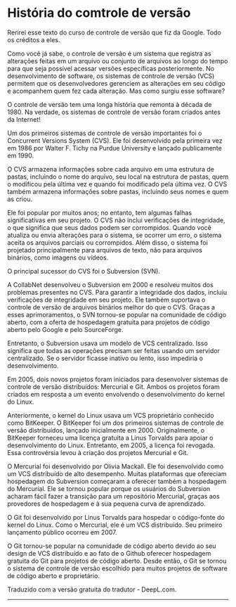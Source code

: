 # História do comtrole de versão

Rerirei esse texto do curso de controle de versão que fiz da Google. Todo os créditos a eles.

Como você já sabe, o controle de versão é um sistema que registra as alterações feitas em um arquivo ou conjunto de arquivos ao longo do tempo para que seja possível acessar versões específicas posteriormente. No desenvolvimento de software, os sistemas de controle de versão (VCS) permitem que os desenvolvedores gerenciem as alterações em seu código e acompanhem quem fez cada alteração. Mas como surgiu esse software?

O controle de versão tem uma longa história que remonta à década de 1980. Na verdade, os sistemas de controle de versão foram criados antes da Internet!

Um dos primeiros sistemas de controle de versão importantes foi o Concurrent Versions System (CVS). Ele foi desenvolvido pela primeira vez em 1986 por Walter F. Tichy na Purdue University e lançado publicamente em 1990.

O CVS armazena informações sobre cada arquivo em uma estrutura de pastas, incluindo o nome do arquivo, seu local na estrutura de pastas, quem o modificou pela última vez e quando foi modificado pela última vez. O CVS também armazena informações sobre pastas, incluindo seus nomes e quem as criou.

Ele foi popular por muitos anos; no entanto, tem algumas falhas significativas em seu projeto. O CVS não inclui verificações de integridade, o que significa que seus dados podem ser corrompidos. Quando você atualiza ou envia alterações para o sistema, se ocorrer um erro, o sistema aceita os arquivos parciais ou corrompidos. Além disso, o sistema foi projetado principalmente para arquivos de texto, não para arquivos binários, como imagens ou vídeos.

O principal sucessor do CVS foi o Subversion (SVN).

A CollabNet desenvolveu o Subversion em 2000 e resolveu muitos dos problemas presentes no CVS. Para garantir a integridade dos dados, incluiu verificações de integridade em seu projeto. Ele também suportava o controle de versão de arquivos binários melhor do que o CVS. Graças a esses aprimoramentos, o SVN tornou-se popular na comunidade de código aberto, com a oferta de hospedagem gratuita para projetos de código aberto pelo Google e pelo SourceForge.

Entretanto, o Subversion usava um modelo de VCS centralizado. Isso significa que todas as operações precisam ser feitas usando um servidor centralizado. Se o servidor ficasse inativo ou lento, isso impediria o desenvolvimento.

Em 2005, dois novos projetos foram iniciados para desenvolver sistemas de controle de versão distribuídos: Mercurial e Git. Ambos os projetos foram criados em resposta a um evento envolvendo o desenvolvimento do kernel do Linux.

Anteriormente, o kernel do Linux usava um VCS proprietário conhecido como BitKeeper. O BitKeeper foi um dos primeiros sistemas de controle de versão distribuídos, lançado inicialmente em 2000. Originalmente, o BitKeeper forneceu uma licença gratuita a Linus Torvalds para apoiar o desenvolvimento do Linux. Entretanto, em 2005, a licença foi revogada. Essa controvérsia levou à criação dos projetos Mercurial e Git.

O Mercurial foi desenvolvido por Olivia Mackall. Ele foi desenvolvido como um VCS distribuído de alto desempenho. Muitas plataformas que ofereciam hospedagem do Subversion começaram a oferecer também a hospedagem do Mercurial. Ele se tornou popular porque os usuários do Subversion acharam fácil fazer a transição para um repositório Mercurial, graças aos provedores de hospedagem e à sua pequena curva de aprendizado.

O Git foi desenvolvido por Linus Torvalds para hospedar o código-fonte do kernel do Linux. Como o Mercurial, ele é um VCS distribuído. Seu primeiro lançamento público ocorreu em 2007.

O Git tornou-se popular na comunidade de código aberto devido ao seu design de VCS distribuído e ao fato de o Github oferecer hospedagem gratuita do Git para projetos de código aberto. Desde então, o Git se tornou o sistema de controle de versão escolhido para muitos projetos de software de código aberto e proprietário.

Traduzido com a versão gratuita do tradutor - DeepL.com.

---
